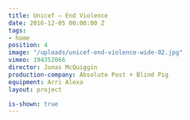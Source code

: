 ```yaml
---
title: Unicef — End Violence
date: 2016-12-05 00:00:00 Z
tags:
- home
position: 4
image: "/uploads/unicef-end-violence-wide-02.jpg"
vimeo: 194352066
director: Jonas McQuiggin
production-company: Absolute Post + Blind Pig
equipment: Arri Alexa
layout: project

is-shown: true
---
```


